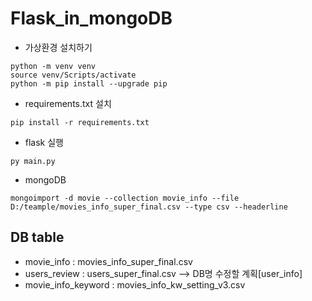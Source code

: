 # Flask_in_mongoDB


- 가상환경 설치하기
```
python -m venv venv
source venv/Scripts/activate
python -m pip install --upgrade pip
```
- requirements.txt 설치

```
pip install -r requirements.txt
```
- flask 실행

```
py main.py
```

- mongoDB 
```
mongoimport -d movie --collection movie_info --file D:/teample/movies_info_super_final.csv --type csv --headerline
```
## DB table

- movie_info : movies_info_super_final.csv
- users_review : users_super_final.csv --> DB명 수정할 계획[user_info]
- movie_info_keyword : movies_info_kw_setting_v3.csv